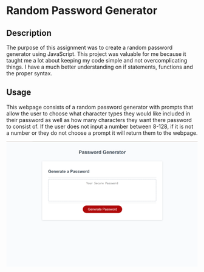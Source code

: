 # Random Password Generator

## Description

The purpose of this assignment was to create a random password generator using JavaScript. This project was valuable for me because it taught me a lot about keeping my code simple and not overcomplicating things. I have a much better understanding on if statements, functions and the proper syntax.

## Usage

This webpage consists of a random password generator with prompts that allow the user to choose what character types they would like included in their password as well as how many characters they want there password to consist of. If the user does not input a number between 8-128, if it is not a number or they do not choose a prompt it will return them to the webpage. 

![screenshot](./assets/images/Screenshot_20230213_020746.png)